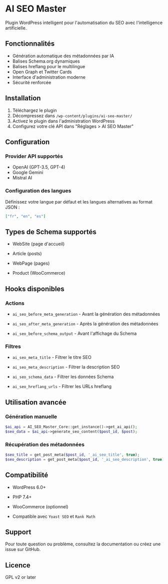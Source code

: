 # AI SEO Master

Plugin WordPress intelligent pour l'automatisation du SEO avec l'intelligence artificielle.

## Fonctionnalités

- Génération automatique des métadonnées par IA
- Balises Schema.org dynamiques
- Balises hreflang pour le multilingue
- Open Graph et Twitter Cards
- Interface d'administration moderne
- Sécurité renforcée

## Installation

1. Téléchargez le plugin
2. Décompressez dans `/wp-content/plugins/ai-seo-master/`
3. Activez le plugin dans l'administration WordPress
4. Configurez votre clé API dans "Réglages > AI SEO Master"

## Configuration

### Provider API supportés

- OpenAI (GPT-3.5, GPT-4)
- Google Gemini
- Mistral AI

### Configuration des langues

Définissez votre langue par défaut et les langues alternatives au format JSON :

```json
["fr", "en", "es"]
```

## Types de Schema supportés

- WebSite (page d'accueil)

- Article (posts)

- WebPage (pages)

- Product (WooCommerce)

## Hooks disponibles

### Actions

- `ai_seo_before_meta_generation` - Avant la génération des métadonnées

- `ai_seo_after_meta_generation` - Après la génération des métadonnées

- `ai_seo_before_schema_output` - Avant l'affichage du Schema

### Filtres

- `ai_seo_meta_title` - Filtrer le titre SEO

- `ai_seo_meta_description` - Filtrer la description SEO

- `ai_seo_schema_data` - Filtrer les données Schema

- `ai_seo_hreflang_urls` - Filtrer les URLs hreflang

## Utilisation avancée

### Génération manuelle

```php
$ai_api = AI_SEO_Master_Core::get_instance()->get_ai_api();
$seo_data = $ai_api->generate_seo_content($post_id, $post);
```

### Récupération des métadonnées

```php
$seo_title = get_post_meta($post_id, '_ai_seo_title', true);
$seo_description = get_post_meta($post_id, '_ai_seo_description', true);
```

## Compatibilité

- WordPress 6.0+

- PHP 7.4+

- WooCommerce (optionnel)

- Compatible avec `Yoast SEO` et `Rank Math`

## Support

Pour toute question ou problème, consultez la documentation ou créez une issue sur GitHub.

## Licence

GPL v2 or later
